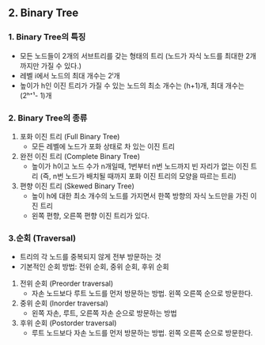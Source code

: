 ## 2. Binary Tree

### 1. Binary Tree의 특징

- 모든 노드들이 2개의 서브트리를 갖는 형태의 트리 (노드가 자식 노드를 최대한 2개 까지만 가질 수 있다.)
- 레벨 i에서 노드의 최대 개수는 2ⁱ개
- 높이가 h인 이진 트리가 가질 수 있는 노드의 최소 개수는 (h+1)개, 최대 개수는 (2ʰ⁺¹- 1)개

### 2. Binary Tree의 종류

1. 포화 이진 트리 (Full Binary Tree)
   - 모든 레벨에 노드가 포화 상태로 차 있는 이진 트리
2. 완전 이진 트리 (Complete Binary Tree)
   - 높이가 h이고 노드 수가 n개일때, 1번부터 n번 노드까지 빈 자리가 없는 이진 트리 (즉, n번 노드가 배치될 때까지 포화 이진 트리의 모양을 따르는 트리)
3. 편향 이진 트리 (Skewed Binary Tree)
   - 높이 h에 대한 최소 개수의 노드를 가지면서 한쪽 방향의 자식 노드만을 가진 이진 트리
   - 왼쪽 편향, 오른쪽 편향 이진 트리가 있다.

### 3.순회 (Traversal)

- 트리의 각 노드를 중복되지 않게 전부 방문하는 것
- 기본적인 순회 방법: 전위 순회, 중위 순회, 후위 순회

1. 전위 순회 (Preorder traversal)
   - 자손 노드보다 루트 노드를 먼저 방문하는 방법. 왼쪽 오른쪽 순으로 방문한다.
2. 중위 순회 (Inorder traversal)
   - 왼쪽 자손, 루트, 오른쪽 자손 순으로 방문하는 방법
3. 후위 순회 (Postorder traversal)
   - 루트 노드보다 자손 노드를 먼저 방문하는 방법. 왼쪽 오른쪽 순으로 방문한다.